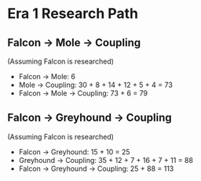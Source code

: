 # Era 1 Research Path

## Falcon -> Mole -> Coupling
(Assuming Falcon is researched)

 * Falcon -> Mole: 6
 * Mole -> Coupling: 30 + 8 + 14 + 12 + 5 + 4 = 73
 * Falcon -> Mole -> Coupling: 73 + 6 = 79

## Falcon -> Greyhound -> Coupling
(Assuming Falcon is researched)
 * Falcon -> Greyhound: 15 + 10 = 25
 * Greyhound -> Coupling: 35 + 12 + 7 + 16 + 7 + 11 = 88
 * Falcon -> Greyhound -> Coupling: 25 + 88 = 113
